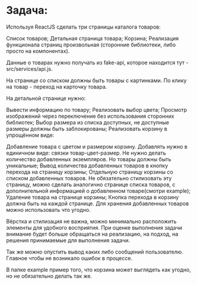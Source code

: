# Задача:
Используя ReactJS сделать три страницы каталога товаров:

Список товаров;
Детальная страница товара;
Корзина;
Реализация функционала страниц произвольная (сторонние библиотеки, либо просто на компонентах).

Данные о товарах нужно получать из fake-api, которое находится тут - src/services/api.js.

На странице со списком должны быть товары с картинками. По клику на товар - переход на карточку товара.

На детальной странице нужно:

Вывести информацию по товару;
Реализовать выбор цвета;
Просмотр изображений через переключение без использования сторонних библиотек;
Выбор размера из списка доступных, не доступные размеры должны быть заблокированы;
Реализовать корзину в упрощённом виде:

Добавление товара с цветом и размером корзину. Добавлять нужно в единичном виде: связки товар-цвет-размер. Не нужно делать количество добавленных экземпляров. Но товары должны быть уникальные;
Вывод количества добавленных товаров в кнопку перехода на страницу корзины;
Отдельную страницу корзины со списком добавленных товаров. Не обязательно стилизовать эту страницу, можно сделать аналогично странице списка товаров, с дополнительной информацией о добавленном товаре(смотри example);
Удаление товара на странице корзины;
Кнопка перехода в корзину должна быть на каждой странице. Для хранения добавленных товаров можно использовать что угодно.

Вёрстка и стилизация не важна, можно минимально расположить элементы для удобного восприятия. При оценке выполнения задачи внимание будет больше обращаться на реализацию, на подход, на решения принимаемые для выполнения задачи.

Так же можно опустить вывод каких либо сообщений пользователю. Главное чтобы не возникало ошибок в процессе.

В папке example пример того, что корзина может выглядеть как угодно, но не обязательно делать так же.